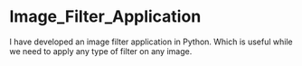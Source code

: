 # Image_Filter_Application
I have developed an image filter application in Python. Which is useful while we need to apply any type of filter on any image.
